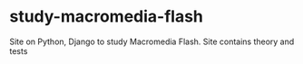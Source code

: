 # study-macromedia-flash
Site on Python, Django to study Macromedia Flash. Site contains theory and tests
